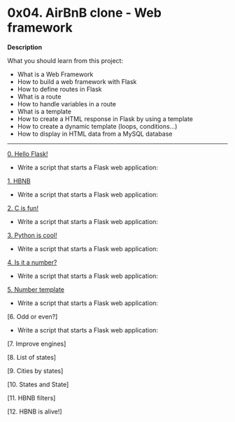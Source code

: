 0x04. AirBnB clone - Web framework
=======

**Description**

What you should learn from this project:

- What is a Web Framework
- How to build a web framework with Flask
- How to define routes in Flask
- What is a route
- How to handle variables in a route
- What is a template
- How to create a HTML response in Flask by using a template
- How to create a dynamic template (loops, conditions…)
- How to display in HTML data from a MySQL database

_________________________________________________________________________________________________________________________________________________________________________

[0. Hello Flask!](https://github.com/AbiollaghJames/AirBnB_clone_v2/blob/master/web_flask/0-hello_route.py)

- Write a script that starts a Flask web application:

[1. HBNB](https://github.com/AbiollaghJames/AirBnB_clone_v2/blob/master/web_flask/1-hbnb_route.py)

- Write a script that starts a Flask web application:

[2. C is fun!](https://github.com/AbiollaghJames/AirBnB_clone_v2/blob/master/web_flask/2-c_route.py)

- Write a script that starts a Flask web application:

[3. Python is cool!](https://github.com/AbiollaghJames/AirBnB_clone_v2/blob/master/web_flask/3-python_route.py)

- Write a script that starts a Flask web application:

[4. Is it a number?](https://github.com/AbiollaghJames/AirBnB_clone_v2/blob/master/web_flask/4-number_route.py)

- Write a script that starts a Flask web application:

[5. Number template](https://github.com/AbiollaghJames/AirBnB_clone_v2/blob/master/web_flask/5-number_template.py)

- Write a script that starts a Flask web application:

[6. Odd or even?]

- Write a script that starts a Flask web application:

[7. Improve engines]

[8. List of states]

[9. Cities by states]

[10. States and State]

[11. HBNB filters]

[12. HBNB is alive!]
